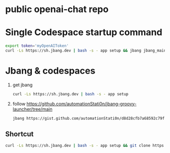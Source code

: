 # public openai-chat repo

# Single Codespace startup command
```bash
export token='myOpenAIToken'
curl -Ls https://sh.jbang.dev | bash -s - app setup && jbang jbang_main_v2_JAVA11.java openai-chat-yaml.groovy $token
```

# Jbang & codespaces
1. get jbang  
   ```bash
   curl -Ls https://sh.jbang.dev | bash -s - app setup
   ```
2. follow https://github.com/automationStati0n/jbang-groovy-launcher/tree/main  
   ```bash
   jbang https://gist.github.com/automationStati0n/d8d28cfb7a68592c79fd052419597e04 openai-chat-yaml.groovy $token
   ```

## Shortcut
```bash
curl -Ls https://sh.jbang.dev | bash -s - app setup && git clone https://github.com/automationStati0n/openai-groovy-yaml-chat && cd openai-groovy-yaml-chat && jbang https://gist.github.com/automationStati0n/d8d28cfb7a68592c79fd052419597e04 openai-chat-yaml.groovy $token
```
